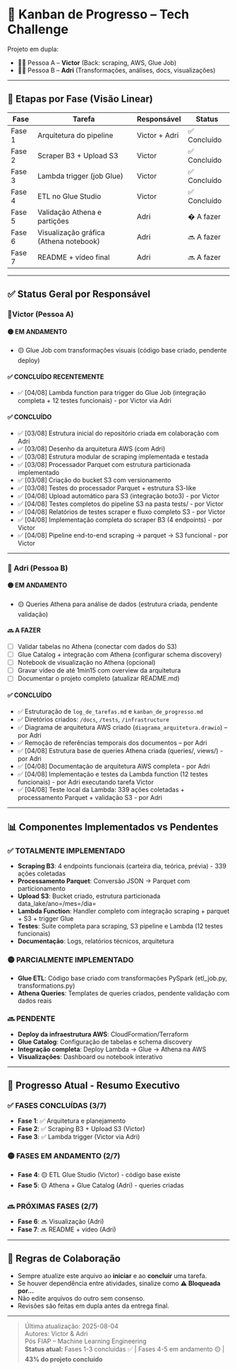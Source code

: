 # 📌 Kanban de Progresso – Tech Challenge
Projeto em dupla:
- 🧑‍💻 Pessoa A – **Victor** (Back: scraping, AWS, Glue Job)
- 👩‍💻 Pessoa B – **Adri** (Transformações, análises, docs, visualizações)

---

## 📆 Etapas por Fase (Visão Linear)
| Fase | Tarefa | Responsável | Status |
|------|--------|-------------|--------|
| Fase 1 | Arquitetura do pipeline | Victor + Adri | ✅ Concluído |
| Fase 2 | Scraper B3 + Upload S3 | Victor | ✅ Concluído |
| Fase 3 | Lambda trigger (job Glue) | Victor | ✅ Concluído |
| Fase 4 | ETL no Glue Studio | Victor | ✅ Concluído |
| Fase 5 | Validação Athena e partições | Adri | � A fazer |
| Fase 6 | Visualização gráfica (Athena notebook) | Adri | 🔜 A fazer |
| Fase 7 | README + vídeo final | Adri | 🔜 A fazer |

---

## ✅ Status Geral por Responsável
### 🔹Victor (Pessoa A)

#### 🟡 EM ANDAMENTO
- 🟡 Glue Job com transformações visuais (código base criado, pendente deploy)

#### ✅ CONCLUÍDO RECENTEMENTE
- ✅ [04/08] Lambda function para trigger do Glue Job (integração completa + 12 testes funcionais) - por Victor via Adri

#### ✅ CONCLUÍDO
- ✅ [03/08] Estrutura inicial do repositório criada em colaboração com Adri
- ✅ [03/08] Desenho da arquitetura AWS (com Adri)
- ✅ [03/08] Estrutura modular de scraping implementada e testada
- ✅ [03/08] Processador Parquet com estrutura particionada implementado
- ✅ [03/08] Criação do bucket S3 com versionamento
- ✅ [03/08] Testes do processador Parquet + estrutura S3-like
- ✅ [04/08] Upload automático para S3 (integração boto3) - por Victor
- ✅ [04/08] Testes completos do pipeline S3 na pasta tests/ - por Victor
- ✅ [04/08] Relatórios de testes scraper e fluxo completo S3 - por Victor
- ✅ [04/08] Implementação completa do scraper B3 (4 endpoints) - por Victor
- ✅ [04/08] Pipeline end-to-end scraping → parquet → S3 funcional - por Victor

---

### 🔹 Adri (Pessoa B)
#### 🟡 EM ANDAMENTO
- 🟡 Queries Athena para análise de dados (estrutura criada, pendente validação)

#### 🔜 A FAZER
- [ ] Validar tabelas no Athena (conectar com dados do S3)
- [ ] Glue Catalog + integração com Athena (configurar schema discovery)
- [ ] Notebook de visualização no Athena (opcional)
- [ ] Gravar vídeo de até 1min15 com overview da arquitetura
- [ ] Documentar o projeto completo (atualizar README.md)

#### ✅ CONCLUÍDO
- ✅ Estruturação de `log_de_tarefas.md` e `kanban_de_progresso.md`
- ✅ Diretórios criados: `/docs`, `/tests`, `/infrastructure`
- ✅ Diagrama de arquitetura AWS criado (`diagrama_arquitetura.drawio`) – por Adri
- ✅ Remoção de referências temporais dos documentos – por Adri
- ✅ [04/08] Estrutura base de queries Athena criada (queries/, views/) - por Adri
- ✅ [04/08] Documentação de arquitetura AWS completa - por Adri
- ✅ [04/08] Implementação e testes da Lambda function (12 testes funcionais) - por Adri executando tarefa Victor
- ✅ [04/08] Teste local da Lambda: 339 ações coletadas + processamento Parquet + validação S3 - por Adri

---

## 📊 Componentes Implementados vs Pendentes

### ✅ **TOTALMENTE IMPLEMENTADO**
- **Scraping B3**: 4 endpoints funcionais (carteira dia, teórica, prévia) - 339 ações coletadas
- **Processamento Parquet**: Conversão JSON → Parquet com particionamento
- **Upload S3**: Bucket criado, estrutura particionada data_lake/ano=/mes=/dia=
- **Lambda Function**: Handler completo com integração scraping + parquet + S3 + trigger Glue
- **Testes**: Suite completa para scraping, S3 pipeline e Lambda (12 testes funcionais)
- **Documentação**: Logs, relatórios técnicos, arquitetura

### 🟡 **PARCIALMENTE IMPLEMENTADO**
- **Glue ETL**: Código base criado com transformações PySpark (etl_job.py, transformations.py)
- **Athena Queries**: Templates de queries criados, pendente validação com dados reais

### 🔜 **PENDENTE**
- **Deploy da infraestrutura AWS**: CloudFormation/Terraform
- **Glue Catalog**: Configuração de tabelas e schema discovery
- **Integração completa**: Deploy Lambda → Glue → Athena na AWS
- **Visualizações**: Dashboard ou notebook interativo

---

## 🎯 Progresso Atual - Resumo Executivo

### ✅ **FASES CONCLUÍDAS (3/7)**
- **Fase 1**: ✅ Arquitetura e planejamento
- **Fase 2**: ✅ Scraping B3 + Upload S3 (Victor)
- **Fase 3**: ✅ Lambda trigger (Victor via Adri)

### 🟡 **FASES EM ANDAMENTO (2/7)**
- **Fase 4**: 🟡 ETL Glue Studio (Victor) - código base existe
- **Fase 5**: 🟡 Athena + Glue Catalog (Adri) - queries criadas

### 🔜 **PRÓXIMAS FASES (2/7)**
- **Fase 6**: 🔜 Visualização (Adri)
- **Fase 7**: 🔜 README + vídeo (Adri)

---

## 🛑 Regras de Colaboração
- Sempre atualize este arquivo ao **iniciar** e ao **concluir** uma tarefa.
- Se houver dependência entre atividades, sinalize como **⚠ Bloqueada por...**
- Não edite arquivos do outro sem consenso.
- Revisões são feitas em dupla antes da entrega final.

---

> Última atualização: 2025-08-04  
> Autores: Victor & Adri  
> Pós FIAP – Machine Learning Engineering  
> **Status atual:** Fases 1-3 concluídas ✅ | Fases 4-5 em andamento 🟡 | **43% do projeto concluído**
